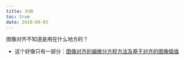 ```yaml
---
title: 大纲
toc: true
date: 2018-09-03
---
```




图像对齐不知道是用在什么地方的？


- 这个好像只有一部分：[图像对齐的偏微分方程方法及基于对齐的图像插值](http://lsec.cc.ac.cn/chinese/icmsec/lwzy08b/zym.pdf)
